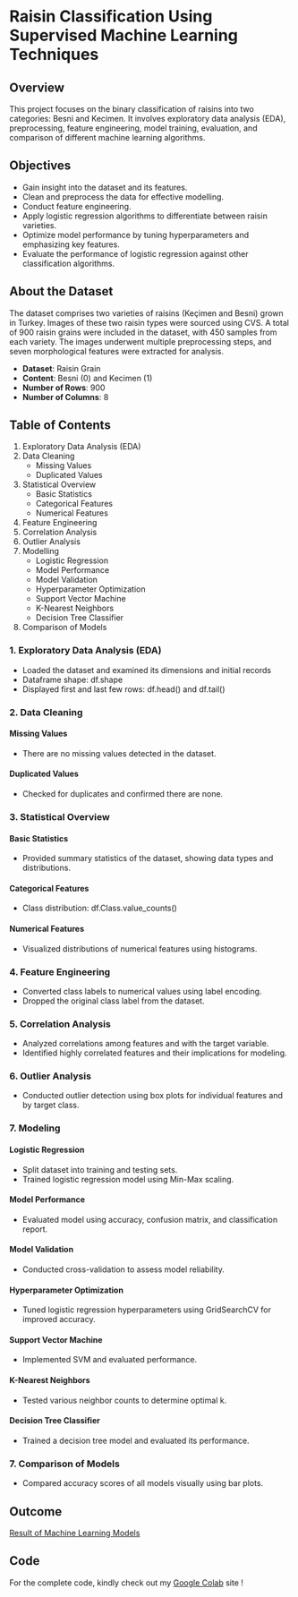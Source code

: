 # Raisin Classification Using Supervised Machine Learning Techniques

## Overview
This project focuses on the binary classification of raisins into two categories: Besni and Kecimen. It involves exploratory data analysis (EDA), preprocessing, feature engineering, model training, evaluation, and comparison of different machine learning algorithms.

## Objectives
- Gain insight into the dataset and its features.
- Clean and preprocess the data for effective modelling.
- Conduct feature engineering.
- Apply logistic regression algorithms to differentiate between raisin varieties.
- Optimize model performance by tuning hyperparameters and emphasizing key features.
- Evaluate the performance of logistic regression against other classification algorithms.
  
## About the Dataset
The dataset comprises two varieties of raisins (Keçimen and Besni) grown in Turkey. Images of these two raisin types were sourced using CVS. A total of 900 raisin grains were included in the dataset, with 450 samples from each variety. The images underwent multiple preprocessing steps, and seven morphological features were extracted for analysis.

- **Dataset**: Raisin Grain
- **Content**: Besni (0) and Kecimen (1)
- **Number of Rows**: 900
- **Number of Columns**: 8

## Table of Contents
1. Exploratory Data Analysis (EDA)
2. Data Cleaning
    - Missing Values
    - Duplicated Values
4. Statistical Overview
    - Basic Statistics
    - Categorical Features
    - Numerical Features
5. Feature Engineering
6. Correlation Analysis
7. Outlier Analysis
8. Modelling
    - Logistic Regression
    - Model Performance
    - Model Validation
    - Hyperparameter Optimization
    - Support Vector Machine
    - K-Nearest Neighbors
    - Decision Tree Classifier
9. Comparison of Models

### 1. Exploratory Data Analysis (EDA)
- Loaded the dataset and examined its dimensions and initial records
- Dataframe shape: df.shape
- Displayed first and last few rows: df.head() and df.tail()

### 2. Data Cleaning
#### Missing Values
- There are no missing values detected in the dataset.

#### Duplicated Values
- Checked for duplicates and confirmed there are none.

### 3. Statistical Overview
#### Basic Statistics
- Provided summary statistics of the dataset, showing data types and distributions.

#### Categorical Features
- Class distribution: df.Class.value_counts()

#### Numerical Features
- Visualized distributions of numerical features using histograms.

### 4. Feature Engineering
- Converted class labels to numerical values using label encoding.
- Dropped the original class label from the dataset.

### 5. Correlation Analysis
- Analyzed correlations among features and with the target variable.
- Identified highly correlated features and their implications for modeling.

### 6. Outlier Analysis
- Conducted outlier detection using box plots for individual features and by target class.

### 7. Modeling
#### Logistic Regression
- Split dataset into training and testing sets.
- Trained logistic regression model using Min-Max scaling.

#### Model Performance
- Evaluated model using accuracy, confusion matrix, and classification report.

#### Model Validation
- Conducted cross-validation to assess model reliability.

#### Hyperparameter Optimization
- Tuned logistic regression hyperparameters using GridSearchCV for improved accuracy.

#### Support Vector Machine
- Implemented SVM and evaluated performance.

#### K-Nearest Neighbors
- Tested various neighbor counts to determine optimal k.

#### Decision Tree Classifier
- Trained a decision tree model and evaluated its performance.

### 7. Comparison of Models
- Compared accuracy scores of all models visually using bar plots.
  
## Outcome
[Result of Machine Learning Models](https://github.com/sivashankarialaganandham/Raisin_Binary_Classification/blob/main/result%20of%20ML%20models.png)

## Code
For the complete code, kindly check out my [Google Colab](https://colab.research.google.com/drive/11LD8FaNu6Dr5xl81UR8c0jYiAdealDvH?usp=sharing) site !
